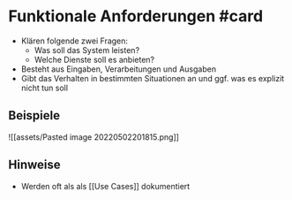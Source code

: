 # Funktionale Anforderungen #card 
- Klären folgende zwei Fragen:
  - Was soll das System leisten?
  - Welche Dienste soll es anbieten?
 - Besteht aus Eingaben, Verarbeitungen und Ausgaben
 - Gibt das Verhalten in bestimmten Situationen an und ggf. was es explizit nicht tun soll
## Beispiele
 ![[assets/Pasted image 20220502201815.png]]
## Hinweise
- Werden oft als als [[Use Cases]] dokumentiert 